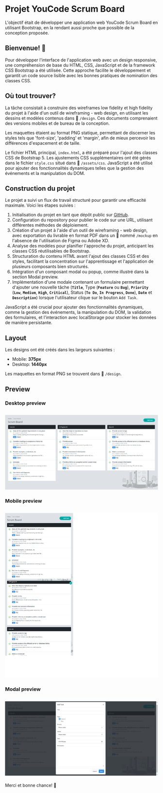 # Projet YouCode Scrum Board

L'objectif était de développer une application web YouCode Scrum Board en utilisant Bootstrap, en la rendant aussi proche que possible de la conception proposée.

## Bienvenue! 👋

Pour développer l'interface de l'application web avec un design responsive, une compréhension de base du HTML, CSS, JavaScript et de la framework CSS Bootstrap a été utilisée. Cette approche facilite le développement et garantit un code source lisible avec les bonnes pratiques de nomination des classes CSS.

## Où tout trouver?

La tâche consistait à construire des wireframes low fidelity et high fidelity du projet à l'aide d'un outil de wireframing - web design, en utilisant les dessins et modèles contenus dans 📁 `/design`. Ces documents comprenaient des versions mobiles et de bureau de la conception.

Les maquettes étaient au format PNG statique, permettant de discerner les styles tels que 'font-size', 'padding' et 'margin', afin de mieux percevoir les différences d'espacement et de taille.

Le fichier HTML principal, `index.html`, a été préparé pour l'ajout des classes CSS de Bootstrap 5. Les ajustements CSS supplémentaires ont été gérés dans le fichier `style.css` situé dans 📁 `/assets/css`. JavaScript a été utilisé pour ajouter des fonctionnalités dynamiques telles que la gestion des événements et la manipulation du DOM.

## Construction du projet

Le projet a suivi un flux de travail structuré pour garantir une efficacité maximale. Voici les étapes suivies :

1. Initialisation du projet en tant que dépôt public sur [GitHub](https://github.com/).
2. Configuration du repository pour publier le code sur une URL, utilisant différentes méthodes de déploiement.
3. Création d'un projet à l'aide d'un outil de wireframing - web design, avec exportation du livrable en format PDF dans un 📁 nommé `/mockup` en l'absence de l'utilisation de Figma ou Adobe XD.
4. Analyse des modèles pour planifier l'approche du projet, anticipant les classes CSS réutilisables de Bootstrap.
5. Structuration du contenu HTML avant l'ajout des classes CSS et des styles, facilitant la concentration sur l'apprentissage et l'application de plusieurs composants bien structurés.
6. Intégration d'un composant modal ou popup, comme illustré dans la section Modal preview.
7. Implémentation d'une modale contenant un formulaire permettant d'ajouter une nouvelle tâche (**`Title`**, Type (**`Feature`** ou **`Bug`**), **`Priority`** (**`Low`**, **`Medium`**, **`High`**, **`Critical`**), Status (**`To Do`**, **`In Progress`**, **`Done`**), **`Date`** et **`Description`**) lorsque l'utilisateur clique sur le bouton `Add Task`.

JavaScript a été crucial pour ajouter des fonctionnalités dynamiques, comme la gestion des événements, la manipulation du DOM, la validation des formulaires, et l'interaction avec localStorage pour stocker les données de manière persistante.

## Layout

Les designs ont été créés dans les largeurs suivantes :
- Mobile: **375px**
- Desktop: **1440px**

Les maquettes en format PNG se trouvent dans 📁 `/design`.

## Preview

### Desktop preview

![desktop](./design/desktop.png)
---
### Mobile preview

![mobile](./design/mobile.png)
---
### Modal preview

![modal](./design/modal.png)
---

Merci et bonne chance! 🚀
